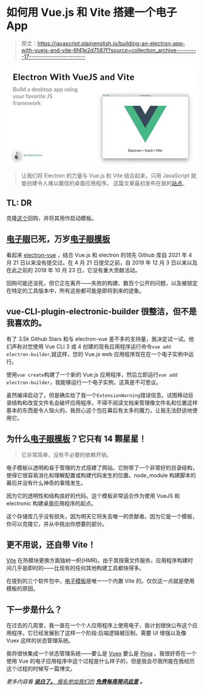 # 如何用 Vue.js 和 Vite 搭建一个电子 App

> 原文：<https://javascript.plainenglish.io/building-an-electron-app-with-vuejs-and-vite-6f41e2d7587f?source=collection_archive---------17----------------------->

![](img/683b254817a91362c1ea925e8104d435.png)

> 让我们将 Electron 的力量与 Vue.js 和 Vite 结合起来，只用 JavaScript 就能创建令人难以置信的桌面应用程序。
> 这篇文章最初发布在我的[站点](https://codybontecou.com/electron-app-with-vuejs-and-vite.html)。

## TL: DR

克隆[这个](https://github.com/Deluze/electron-vue-template)回购，并将其用作启动模板。

## [电子眼](https://github.com/SimulatedGREG/electron-vue)已死，万岁[电子眼模板](https://github.com/Deluze/electron-vue-template)

看起来 [electron-vue](https://github.com/SimulatedGREG/electron-vue) ，结合 Vue.js 和 electron 的领先 Github 库自 2021 年 4 月 21 日以来没有提交过。在 4 月 21 日提交之前，自 2019 年 12 月 3 日以来以及在此之前的 2018 年 10 月 23 日，它没有重大贡献活动。

回购可能还没死，但它正在离开——失败的构建、数百个公开的问题，以及被锁定在特定的工具版本中，所有这些都可能是即将到来的迹象。

## vue-CLI-plugin-electronic-builder 很整洁，但不是我喜欢的。

有了 3.5k Github Stars 和与 electron-vue 差不多的支持量，我决定试一试。他们声称对您使用 Vue CLI 3 或 4 创建的现有应用程序运行命令`vue add electron-builder`,就这样，您的 Vue.js web 应用程序现在在一个电子实例中运行。

使用`vue create`构建了一个新的 Vue.js 应用程序，然后立即运行`vue add electron-builder`，我能够运行一个电子实例，这真是不可思议。

虽然编译启动了，但是确实给了我一个`ExtensionWarning`错误信息。试图移动目录结构和改变文件名会破坏应用程序。不得不阅读文档来管理像文件名和位置这样基本的东西是令人恼火的。我担心这个包在幕后有太多的魔力，让我无法舒适地使用它。

## 为什么[电子眼模板](https://github.com/Deluze/electron-vue-template)？它只有 14 颗星星！

> 它非常简单，没有不必要的依赖开销。

电子模板以透明和易于管理的方式搭建了网站。它附带了一个非常好的目录结构，使得它很容易消化和理解配置或构建代码发生的位置。node_module 构建脚本的幕后并没有什么神奇的事情发生。

因为它的透明性和结构良好的代码。这个模板非常适合作为使用 VueJS 和 electronic 构建桌面应用程序的起点。

这个存储库几乎没有损失，因为明天它将失去唯一的贡献者。因为它是一个模板，你可以克隆它，并从中挑出你想要的部分。

## 更不用说，还自带 Vite！

[Vite](https://vitejs.dev/) 在热模块更换方面独树一帜(HMR)。由于其按需文件服务，应用程序构建时间几乎是即时的——比现有的任何其他构建工具都快得多。

在提到的三个软件包中，[电子模板](https://github.com/Deluze/electron-vue-template)是唯一一个内置 Vite 的。仅仅这一点就是使用模板的原因。

## 下一步是什么？

在过去的几周里，我一直在一个个人应用程序上使用电子，我计划很快公布这个应用程序。它已经发展到了这样一个阶段:后端逻辑被压制，需要 UI 增强以及像 Vuex 这样的状态管理系统。

我将很快集成一个状态管理系统——要么是 [Vuex](https://vuex.vuejs.org/) 要么是 [Pinia](https://github.com/posva/pinia) 。我很好奇在一个使用 Vue 的电子应用程序中这个过程是什么样子的，但是我会尽我所能在我经历这个过程的时候写一篇博文。

*更多内容看* [***说白了。*** *报名参加我们的*](http://plainenglish.io/) [***免费每周简讯这里***](http://newsletter.plainenglish.io/) ***。***
